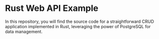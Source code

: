 # Rust Web API Example
In this repository, you will find the source code for a straightforward CRUD application implemented in Rust, leveraging the power of PostgreSQL for data management.
